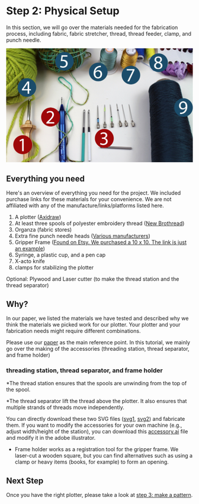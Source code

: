 # Step 2: Physical Setup 

In this section, we will go over the materials needed for the fabrication process, including fabric, fabric stretcher, thread,  thread feeder, clamp, and punch needle.
 
![thread and tool](../assets/03_thread_and_tool.jpg "threadAndTool")

## Everything you need

Here's an overview of everything you need for the project. We included purchase links for these materials for your convenience. We are not affiliated with any of the manufacture/links/platforms listed here. 
1. A plotter ([Axidraw](https://shop.evilmadscientist.com/productsmenu/890))
2. At least three spools of polyester embroidery thread ([New Brothread](https://www.amazon.com/New-brothread-Polyester-Embroidery-Husqvarna/dp/B077Z5VJHN/ref=sr_1_8?dchild=1&keywords=polyester+thread&qid=1592946623&sr=8-8))
3. Organza (fabric stores)
4. Extra fine punch needle heads ([Various manufacturers](https://www.amazon.com/BAGERLA-Embroidery-Scissors-Stitching-Beginners/dp/B07XK2X776/ref=sr_1_6?dchild=1&keywords=punch+needle&qid=1592946704&sr=8-6))
5. Gripper Frame ([Found on Etsy. We purchased a 10 x 10. The link is just an example](https://www.etsy.com/listing/701260649/punch-needle-embroidery-frame-8-x-8?ga_order=most_relevant&ga_search_type=all&ga_view_type=gallery&ga_search_query=gripper+frame&ref=sr_gallery-1-2&organic_search_click=1&cns=1))
6. Syringe, a plastic cup, and a pen cap 
7. X-acto knife 
8. clamps for stabilizing the plotter

Optional:
Plywood and Laser cutter (to make the thread station and the thread separator)

## Why?
In our paper, we listed the materials we have tested and described why we think the materials we picked work for our plotter. Your plotter and your fabrication needs might require different combinations.

Please use our [paper](http://www.cond.org/punchneedle.pdf) as the main reference point. In this tutorial, we mainly go over the making of the accessories (threading station, thread separator, and frame holder)

### threading station, thread separator, and frame holder
*The thread station ensures that the spools are unwinding from the top of the spool. 

*The thread separator lift the thread above the plotter. It also ensures that multiple strands of threads move independently. 
 
You can directly download these two SVG files ([svg1](../assets/thread%20feeder-03.svg), [svg2](../assets/thread%20feeder-04.svg)) and fabricate them. If you want to modify the accessories for your own machine (e.g., adjust width/height of the station), you can download this [accessory.ai](../assets/thread%20feeder.ai) file and modify it in the adobe illustrator. 

* Frame holder works as a registration tool for the gripper frame. We laser-cut a wooden square, but you can find alternatives such as using a clamp or heavy items (books, for example) to form an opening.
 

## Next Step 
Once you have the right plotter, please take a look at [step 3: make a pattern](step3_patternMaking.md). 

  
